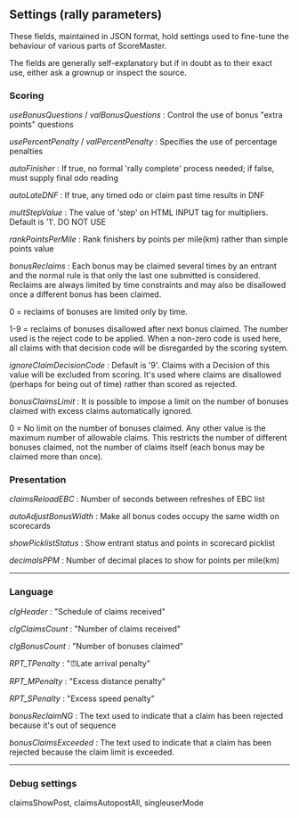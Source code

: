 ## Settings (rally parameters)

These fields, maintained in JSON format, hold settings used to fine-tune the behaviour of various parts of ScoreMaster.

The fields are generally self-explanatory but if in doubt as to their exact use, either ask a grownup or inspect the source.


### Scoring
*useBonusQuestions* / *valBonusQuestions*
: Control the use of bonus "extra points" questions

*usePercentPenalty* / *valPercentPenalty*
: Specifies the use of percentage penalties

*autoFinisher*
: If true, no formal 'rally complete' process needed; if false, must supply final odo reading

*autoLateDNF*
: If true, any timed odo or claim past time results in DNF

*multStepValue*
: The value of 'step' on HTML INPUT tag for multipliers. Default is '1'. DO NOT USE

*rankPointsPerMile*
: Rank finishers by points per mile(km) rather than simple points value

*bonusReclaims*
: Each bonus may be claimed several times by an entrant and the normal rule is that only the last one submitted is considered. Reclaims are always limited by time constraints and may also be disallowed once a different bonus has been claimed.

0 = reclaims of bonuses are limited only by time. 

1-9 = reclaims of bonuses disallowed after next bonus claimed. The number used is the reject code to be applied. When a non-zero code is used here, all claims with that decision code will be disregarded by the scoring system.

*ignoreClaimDecisionCode*
: Default is '9'. Claims with a Decision of this value will be excluded from scoring. It's used where claims are disallowed (perhaps for being out of time) rather than scored as rejected.

*bonusClaimsLimit*
: It is possible to impose a limit on the number of bonuses claimed with excess claims automatically ignored.

0 = No limit on the number of bonuses claimed. Any other value is the maximum number of allowable claims. This restricts the number of different bonuses claimed, not the number of claims itself (each bonus may be claimed more than once).

### Presentation
*claimsReloadEBC*
: Number of seconds between refreshes of EBC list

*autoAdjustBonusWidth*
: Make all bonus codes occupy the same width on scorecards

*showPicklistStatus*
: Show entrant status and points in scorecard picklist

*decimalsPPM*
: Number of decimal places to show for points per mile(km)

---
### Language

*clgHeader*
: "Schedule of claims received"

*clgClaimsCount*
: "Number of claims received"

*clgBonusCount*
: "Number of bonuses claimed"

*RPT_TPenalty*
: "&#x23F0;Late arrival penalty"

*RPT_MPenalty*
: "Excess distance penalty"

*RPT_SPenalty*
: "Excess speed penalty"

*bonusReclaimNG*
: The text used to indicate that a claim has been rejected because it's out of sequence

*bonusClaimsExceeded*
: The text used to indicate that a claim has been rejected because the claim limit is exceeded.

---
### Debug settings
claimsShowPost, claimsAutopostAll, singleuserMode

